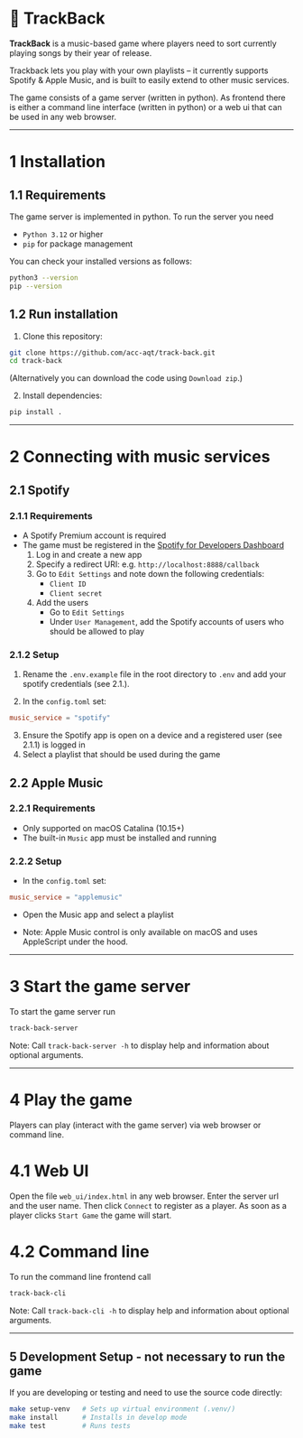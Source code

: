 # 🎵 TrackBack

**TrackBack** is a music-based game where players need to sort currently playing songs by their year of release.

Trackback lets you play with your own playlists – it currently supports Spotify & Apple Music, and is built to easily extend to other music services.

The game consists of a game server (written in python). As frontend there is either a command line interface (written in python) or a web ui that can be used in any web browser.

-------

# 1 Installation

## 1.1 Requirements

The game server is implemented in python. To run the server you need

- `Python 3.12` or higher
- `pip` for package management

You can check your installed versions as follows:

```bash
python3 --version
pip --version
```

## 1.2 Run installation

1. Clone this repository:
```bash
git clone https://github.com/acc-aqt/track-back.git
cd track-back
```
(Alternatively you can download the code using `Download zip`.)

2. Install dependencies:
```bash
pip install .
```

-------

# 2 Connecting with music services
## 2.1 Spotify

### 2.1.1 Requirements
- A Spotify Premium account is required
- The game must be registered in the [Spotify for Developers Dashboard](https://developer.spotify.com/dashboard/) 
   1. Log in and create a new app
   2. Specify a redirect URI:  e.g. `http://localhost:8888/callback`
   2. Go to `Edit Settings` and note down the following credentials:
      - `Client ID`
      - `Client secret`
   3. Add the users
      - Go to `Edit Settings`
      - Under `User Management`, add the Spotify accounts of users who should be allowed to play

### 2.1.2 Setup

1.  Rename the `.env.example` file in the root directory to `.env` and add your spotify credentials (see 2.1.).

2.  In the `config.toml` set:

```toml
music_service = "spotify"
```

3. Ensure the Spotify app is open on a device and a registered user (see 2.1.1) is logged in
4. Select a playlist that should be used during the game


## 2.2 Apple Music

### 2.2.1 Requirements
- Only supported on macOS Catalina (10.15+)
- The built-in `Music` app must be installed and running

### 2.2.2 Setup

- In the `config.toml` set:

```toml
music_service = "applemusic"
```
- Open the Music app and select a playlist

- Note: Apple Music control is only available on macOS and uses AppleScript under the hood.

-------

# 3 Start the game server

To start the game server run
```bash
track-back-server
```

Note: Call `track-back-server -h` to display help and information about optional arguments.

-------

# 4 Play the game

Players can play (interact with the game server) via web browser or command line.

# 4.1 Web UI

Open the file `web_ui/index.html` in any web browser. 
Enter the server url and the user name. Then click `Connect` to register as a player. 
As soon as a player clicks `Start Game` the game will start.

# 4.2 Command line

To run the command line frontend call

```bash
track-back-cli
```

Note: Call `track-back-cli -h` to display help and information about optional arguments.

-------

## 5 Development Setup - not necessary to run the game

If you are developing or testing and need to use the source code directly:

```bash
make setup-venv   # Sets up virtual environment (.venv/)
make install      # Installs in develop mode
make test         # Runs tests
```
